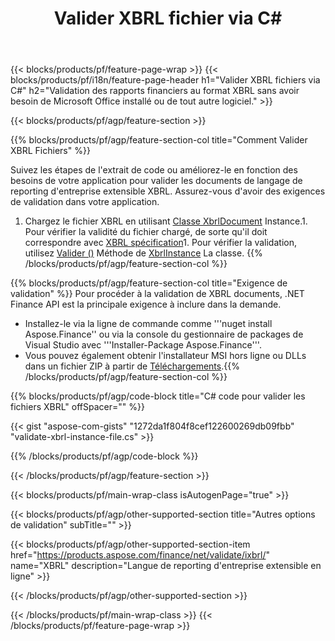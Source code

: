 ﻿---
title: Valider XBRL fichier via C#
description: Exemple de code pour la validation du fichier XBRL. Utilisez API exemple de code pour valider les fichiers de XBRL de lots dans des applications basées sur .NET. 
url: /fr/net/validate/xbrl/
family: finance
platformtag: net
feature: validate
informat: XBRL
outformat: 
otherformats: 
---
{{< blocks/products/pf/feature-page-wrap >}}
{{< blocks/products/pf/i18n/feature-page-header h1="Valider XBRL fichiers via C#" h2="Validation des rapports financiers au format XBRL sans avoir besoin de Microsoft Office installé ou de tout autre logiciel." >}}

{{< blocks/products/pf/agp/feature-section >}}

{{% blocks/products/pf/agp/feature-section-col title="Comment Valider XBRL Fichiers" %}}

Suivez les étapes de l'extrait de code ou améliorez-le en fonction des besoins de votre application pour valider les documents de langage de reporting d'entreprise extensible XBRL. Assurez-vous d'avoir des exigences de validation dans votre application.

1. Chargez le fichier XBRL en utilisant [Classe XbrlDocument](https://apireference.aspose.com/finance/net/aspose.finance.xbrl/xbrldocument) Instance.1. Pour vérifier la validité du fichier chargé, de sorte qu'il doit correspondre avec [XBRL spécification](http://www.xbrl.org/specification/inlinexbrl-part1/rec-2013-11-18/inlinexbrl-part1-rec-2013-11-18.html)1. Pour vérifier la validation, utilisez [Valider ()](https://apireference.aspose.com/finance/net/aspose.finance.xbrl/xbrlinstance/methods/validate) Méthode de [XbrlInstance](https://apireference.aspose.com/finance/net/aspose.finance.xbrl/xbrlinstance) La classe.
{{% /blocks/products/pf/agp/feature-section-col %}}

{{% blocks/products/pf/agp/feature-section-col title="Exigence de validation" %}}
Pour procéder à la validation de XBRL documents, .NET Finance API est la principale exigence à inclure dans la demande. 
- Installez-le via la ligne de commande comme '''nuget install Aspose.Finance'' ou via la console du gestionnaire de packages de Visual Studio avec '''Installer-Package Aspose.Finance'''.
- Vous pouvez également obtenir l'installateur MSI hors ligne ou DLLs dans un fichier ZIP à partir de [Téléchargements](https://downloads.aspose.com/finance/net).{{% /blocks/products/pf/agp/feature-section-col %}}

{{% blocks/products/pf/agp/code-block title="C# code pour valider les fichiers XBRL" offSpacer="" %}}

{{< gist "aspose-com-gists" "1272da1f804f8cef122600269db09fbb" "validate-xbrl-instance-file.cs" >}}

{{% /blocks/products/pf/agp/code-block %}}

{{< /blocks/products/pf/agp/feature-section >}}

{{< blocks/products/pf/main-wrap-class isAutogenPage="true" >}}

{{< blocks/products/pf/agp/other-supported-section title="Autres options de validation" subTitle="" >}}

{{< blocks/products/pf/agp/other-supported-section-item href="https://products.aspose.com/finance/net/validate/ixbrl/" name="XBRL" description="Langue de reporting d\'entreprise extensible en ligne" >}}

{{< /blocks/products/pf/agp/other-supported-section >}}

{{< /blocks/products/pf/main-wrap-class >}}
{{< /blocks/products/pf/feature-page-wrap >}}